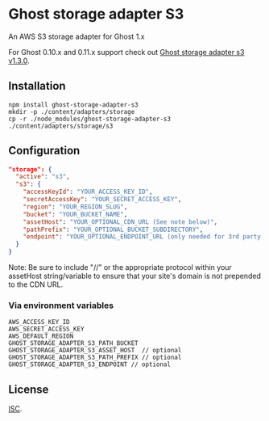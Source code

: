 # Ghost storage adapter S3

An AWS S3 storage adapter for Ghost 1.x

For Ghost 0.10.x and 0.11.x support check out
[Ghost storage adapter s3 v1.3.0](https://github.com/colinmeinke/ghost-storage-adapter-s3/releases/tag/v1.3.0).

## Installation

```shell
npm install ghost-storage-adapter-s3
mkdir -p ./content/adapters/storage
cp -r ./node_modules/ghost-storage-adapter-s3 ./content/adapters/storage/s3
```

## Configuration

```json
"storage": {
  "active": "s3",
  "s3": {
    "accessKeyId": "YOUR_ACCESS_KEY_ID",
    "secretAccessKey": "YOUR_SECRET_ACCESS_KEY",
    "region": "YOUR_REGION_SLUG",
    "bucket": "YOUR_BUCKET_NAME",
    "assetHost": "YOUR_OPTIONAL_CDN_URL (See note below)",
    "pathPrefix": "YOUR_OPTIONAL_BUCKET_SUBDIRECTORY",
    "endpoint": "YOUR_OPTIONAL_ENDPOINT_URL (only needed for 3rd party S3 providers)"
  }
}
```
Note: Be sure to include "//" or the appropriate protocol within your assetHost string/variable to ensure that your site's domain is not prepended to the CDN URL.

### Via environment variables

```
AWS_ACCESS_KEY_ID
AWS_SECRET_ACCESS_KEY
AWS_DEFAULT_REGION
GHOST_STORAGE_ADAPTER_S3_PATH_BUCKET
GHOST_STORAGE_ADAPTER_S3_ASSET_HOST  // optional
GHOST_STORAGE_ADAPTER_S3_PATH_PREFIX // optional
GHOST_STORAGE_ADAPTER_S3_ENDPOINT // optional
```

## License

[ISC](./LICENSE.md).
